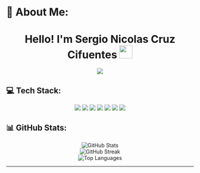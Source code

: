 # 💫 About Me:

<h1 align="center"><b>Hello! I'm Sergio Nicolas Cruz Cifuentes</b> <img src="https://media.giphy.com/media/hvRJCLFzcasrR4ia7z/giphy.gif" width="35"></h1>

<p align="center">
  <a href="https://github.com/DenverCoder1/readme-typing-svg">
    <img src="https://readme-typing-svg.herokuapp.com?font=Roboto+Mono&color=cyan&size=30&center=true&vCenter=true&width=800&height=120&lines=Mathematics+Enthusiast+🎓;Machine+Learning+Fanatic+🤖;Computer+Science+Student">
  </a>
</p>

## 💻 Tech Stack:

<p align="center">
  <img src="https://img.shields.io/badge/HTML-%23E34F26.svg?style=for-the-badge&logo=html5&logoColor=white">
  <img src="https://img.shields.io/badge/CSS-%231572B6.svg?style=for-the-badge&logo=css3&logoColor=white">
  <img src="https://img.shields.io/badge/Python-%233776AB.svg?style=for-the-badge&logo=python&logoColor=white">
  <img src="https://img.shields.io/badge/C%2B%2B-%2300599C.svg?style=for-the-badge&logo=c%2B%2B&logoColor=white">
  <img src="https://img.shields.io/badge/JavaScript-%23F7DF1E.svg?style=for-the-badge&logo=javascript&logoColor=black">
  <img src="https://img.shields.io/badge/TypeScript-%23007ACC.svg?style=for-the-badge&logo=typescript&logoColor=white">
  <img src="https://img.shields.io/badge/APIs-%2300A4CC.svg?style=for-the-badge&logo=api&logoColor=white">
</p>

## 📊 GitHub Stats:

<p align="center">
  <img src="https://github-readme-stats.vercel.app/api?username=sergiocruzC0122&show_icons=true&theme=monokai&hide_border=true" alt="GitHub Stats">
  <br>
  <img src="https://github-readme-streak-stats.herokuapp.com/?user=sergiocruzC0122&theme=monokai&hide_border=true" alt="GitHub Streak">
  <br>
  <img src="https://github-readme-stats.vercel.app/api/top-langs/?username=sergiocruzC0122&theme=monokai&hide_border=true&layout=compact&langs_count=6" alt="Top Languages">
</p>

---

<!-- You can add more sections here like Projects, Blogs, etc. -->
